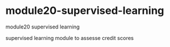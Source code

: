 # module20-supervised-learning
module20 supervised learning


supervised learning module to assesse credit scores
